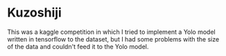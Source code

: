 # Kuzoshiji

This was a kaggle competition in which I tried to implement a Yolo model written in tensorflow to the dataset, but I had some problems with the size of the data and couldn't feed it to the Yolo model.
